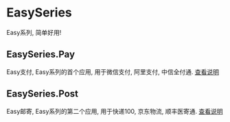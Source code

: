 # EasySeries
Easy系列, 简单好用!

## EasySeries.Pay
Easy支付, Easy系列的首个应用, 用于微信支付, 阿里支付, 中信全付通. [查看说明](https://github.com/hmy4677/EasySeries/blob/master/src/EasySeries.Pay/README.md)
## EasySeries.Post
Easy邮寄, Easy系列的第二个应用, 用于快递100, 京东物流, 顺丰医寄通. [查看说明](https://github.com/hmy4677/EasySeries/blob/master/src/EasySeries.Post/README.md)

